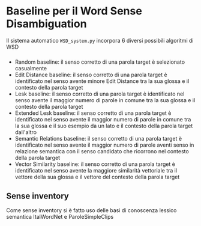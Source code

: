 Baseline per il Word Sense Disambiguation
=======

Il sistema automatico `WSD_system.py` incorpora 6 diversi possibili algoritmi di WSD
#####
  
* Random baseline: il senso corretto di una parola target è selezionato casualmente
* Edit Distance baseline: il senso corretto di una parola target è identificato nel senso avente minore Edit Distance tra la sua glossa e il contesto della parola target
* Lesk baseline: il senso corretto di una parola target è identificato nel senso avente il maggior numero di parole in comune tra la sua glossa e il contesto della parola target
* Extended Lesk baseline: il senso corretto di una parola target è identificato nel senso avente il maggior numero di parole in comune tra la sua glossa e il suo esempio da un lato e il contesto della parola target dall'altro
* Semantic Relations baseline: il senso corretto di una parola target è identificato nel senso avente il maggior numero di parole aventi senso in relazione semantica con il senso candidato che ricorrono nel contesto della parola target 
* Vector Similarity baseline: il senso corretto di una parola target è identificato nel senso avente la maggiore similarità vettoriale tra il vettore della sua glossa  e il vettore del contesto della parola target

Sense inventory
------
Come sense inventory si è fatto uso delle basi di conoscenza lessico semantica ItalWordNet e ParoleSimpleClips
